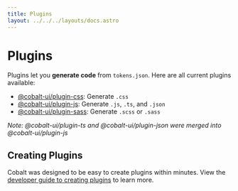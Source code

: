 ```yaml
---
title: Plugins
layout: ../../../layouts/docs.astro
---
```


# Plugins

Plugins let you **generate code** from `tokens.json`. Here are all current plugins available:

- [@cobalt-ui/plugin-css](/docs/plugins/css): Generate `.css`
- [@cobalt-ui/plugin-js](/docs/plugins/js): Generate `.js`, `.ts`, and `.json`
- [@cobalt-ui/plugin-sass](/docs/plugins/sass): Generate `.scss` or `.sass`

_Note: @cobalt-ui/plugin-ts and @cobalt-ui/plugin-json were merged into @cobalt-ui/plugin-js_

## Creating Plugins

Cobalt was designed to be easy to create plugins within minutes. View the [developer guide to creating plugins](/docs/guides/plugins) to learn more.
